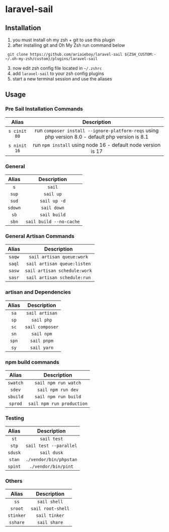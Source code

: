 # laravel-sail
## Installation
1. you must install oh my zsh + git to use this plugin
2. after installing git and Oh My Zsh run command below
```
 git clone https://github.com/ariaieboy/laravel-sail ${ZSH_CUSTOM:-~/.oh-my-zsh/custom}/plugins/laravel-sail
```

3. now edit zsh config file located in ```~/.zshrc```
4. add ```laravel-sail``` to your zsh config plugins 
5. start a new terminal session and use the aliases

## Usage

### Pre Sail Installation Commands
| Alias | Description |
|:-:|:-:|
| `s cinit 80` | run `composer install --ignore-platform-reqs` using php version 8.0 - default php version is 8.1 |
| `s ninit 16` | run `npm install` using node 16 - default node version is 17 |

### General
| Alias | Description |
|:-:|:-:|
| `s`  |  `sail` |
| `sup`  |  `sail up` |
| `sud`  |  `sail up -d` |
| `sdown`  |  `sail down` |
|`sb`|`sail build`|
|`sbn`|`sail build --no-cache`|

### General Artisan Commands
| Alias | Description |
|:-:|:-:|
| `saqw`  |  `sail artisan queue:work` |
| `saql`  |  `sail artisan queue:listen` |
| `sasw`  |  `sail artisan schedule:work` |
| `sasr`  |  `sail artisan schedule:run` |

### artisan and Dependencies 
| Alias | Description |
|:-:|:-:|
| `sa`  |  `sail artisan` |
|`sp`|`sail php`|
|`sc`|`sail composer`|
|`sn`|`sail npm`|
|`spn`|`sail pnpm`|
|`sy`|`sail yarn`|

### npm build commands
| Alias | Description |
|:-:|:-:|
|`swatch`|`sail npm run watch`|
|`sdev`|`sail npm run dev`|
|`sbuild`|`sail npm run build`|
|`sprod`|`sail npm run production`|


### Testing
| Alias | Description |
|:-:|:-:|
|`st`|`sail test`|
|`stp`|`sail test --parallel`|
|`sdusk`|`sail dusk`|
|`stan`|`./vendor/bin/phpstan`|
|`spint`|`./vendor/bin/pint`|

### Others
| Alias | Description |
|:-:|:-:|
|`ss`|`sail shell`|
|`sroot`|`sail root-shell`|
|`stinker`|`sail tinker`|
|`sshare`|`sail share`|
